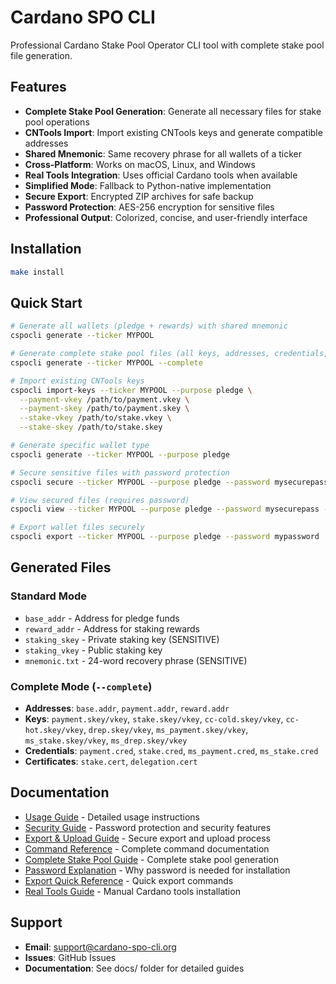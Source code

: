 # Cardano SPO CLI

Professional Cardano Stake Pool Operator CLI tool with complete stake pool file generation.

## Features

- **Complete Stake Pool Generation**: Generate all necessary files for stake pool operations
- **CNTools Import**: Import existing CNTools keys and generate compatible addresses
- **Shared Mnemonic**: Same recovery phrase for all wallets of a ticker
- **Cross-Platform**: Works on macOS, Linux, and Windows
- **Real Tools Integration**: Uses official Cardano tools when available
- **Simplified Mode**: Fallback to Python-native implementation
- **Secure Export**: Encrypted ZIP archives for safe backup
- **Password Protection**: AES-256 encryption for sensitive files
- **Professional Output**: Colorized, concise, and user-friendly interface

## Installation

```bash
make install
```

## Quick Start

```bash
# Generate all wallets (pledge + rewards) with shared mnemonic
cspocli generate --ticker MYPOOL

# Generate complete stake pool files (all keys, addresses, credentials, certificates)
cspocli generate --ticker MYPOOL --complete

# Import existing CNTools keys
cspocli import-keys --ticker MYPOOL --purpose pledge \
  --payment-vkey /path/to/payment.vkey \
  --payment-skey /path/to/payment.skey \
  --stake-vkey /path/to/stake.vkey \
  --stake-skey /path/to/stake.skey

# Generate specific wallet type
cspocli generate --ticker MYPOOL --purpose pledge

# Secure sensitive files with password protection
cspocli secure --ticker MYPOOL --purpose pledge --password mysecurepass

# View secured files (requires password)
cspocli view --ticker MYPOOL --purpose pledge --password mysecurepass --file payment.skey

# Export wallet files securely
cspocli export --ticker MYPOOL --purpose pledge --password mypassword
```

## Generated Files

### Standard Mode

- `base_addr` - Address for pledge funds
- `reward_addr` - Address for staking rewards
- `staking_skey` - Private staking key (SENSITIVE)
- `staking_vkey` - Public staking key
- `mnemonic.txt` - 24-word recovery phrase (SENSITIVE)

### Complete Mode (`--complete`)

- **Addresses**: `base.addr`, `payment.addr`, `reward.addr`
- **Keys**: `payment.skey/vkey`, `stake.skey/vkey`, `cc-cold.skey/vkey`, `cc-hot.skey/vkey`, `drep.skey/vkey`, `ms_payment.skey/vkey`, `ms_stake.skey/vkey`, `ms_drep.skey/vkey`
- **Credentials**: `payment.cred`, `stake.cred`, `ms_payment.cred`, `ms_stake.cred`
- **Certificates**: `stake.cert`, `delegation.cert`

## Documentation

- [Usage Guide](USAGE.md) - Detailed usage instructions
- [Security Guide](docs/SECURITY_GUIDE.md) - Password protection and security features
- [Export & Upload Guide](docs/EXPORT_AND_UPLOAD_GUIDE.md) - Secure export and upload process
- [Command Reference](docs/COMMAND_REFERENCE.md) - Complete command documentation
- [Complete Stake Pool Guide](docs/COMPLETE_STAKE_POOL_GUIDE.md) - Complete stake pool generation
- [Password Explanation](docs/PASSWORD_EXPLANATION.md) - Why password is needed for installation
- [Export Quick Reference](docs/EXPORT_QUICK_REFERENCE.md) - Quick export commands
- [Real Tools Guide](REAL_TOOLS.md) - Manual Cardano tools installation

## Support

- **Email**: support@cardano-spo-cli.org
- **Issues**: GitHub Issues
- **Documentation**: See docs/ folder for detailed guides

